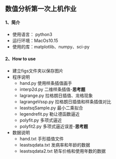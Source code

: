 ## 数值分析第一次上机作业

#### 1、简介

* 使用语言： python3
* 运行环境：MacOs10.15
* 使用的库：matplotlib、numpy、sci-py

#### 2、How to use

* 建立figs文件夹以保存图片
* 程序说明
  * hand.py	使用样条插值画手
  * interp2d.py	二维样条插值-**思考题**
  * lagrange.py	拉格朗日插值、龙格现象
  * lagrangeVssp.py	拉格朗日插值和样条插值对比
  * leastsqSample.py	最小二乘拟合
  * legendrefit.py	勒让德函数逼近
  * polyfit.py	多项式逼近
  * polyfit2.py	多项式逼近误差-**思考题**
* 数据说明
  * hand.txt	手形插值文件
  * leastsqdata.txt	发病率和年龄的数据
  * leastsqdata2.txt	轿车价格和使用年数的数据
